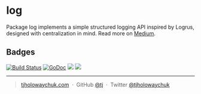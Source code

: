 
# log

Package log implements a simple structured logging API inspired by Logrus, designed with centralization in mind. Read more on [Medium](https://medium.com/@tjholowaychuk/apex-log-e8d9627f4a9a#.rav8yhkud).

## Badges

[![Build Status](https://semaphoreci.com/api/v1/projects/d8a8b1c0-45b0-4b89-b066-99d788d0b94c/642077/badge.svg)](https://semaphoreci.com/tj/log)
[![GoDoc](https://godoc.org/github.com/apex/log?status.svg)](https://godoc.org/github.com/apex/log)
![](https://img.shields.io/badge/license-MIT-blue.svg)
![](https://img.shields.io/badge/status-stable-green.svg)

---

> [tjholowaychuk.com](http://tjholowaychuk.com) &nbsp;&middot;&nbsp;
> GitHub [@tj](https://github.com/tj) &nbsp;&middot;&nbsp;
> Twitter [@tjholowaychuk](https://twitter.com/tjholowaychuk)